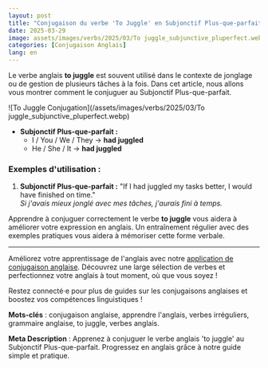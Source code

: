 ```yaml
---
layout: post 
title: "Conjugaison du verbe 'To Juggle' en Subjonctif Plus-que-parfait pour les Débutants"
date: 2025-03-29
image: assets/images/verbs/2025/03/To juggle_subjunctive_pluperfect.webp
categories: [Conjugaison Anglais]
lang: en
---
```


Le verbe anglais **to juggle** est souvent utilisé dans le contexte de jonglage ou de gestion de plusieurs tâches à la fois. Dans cet article, nous allons vous montrer comment le conjuguer au Subjonctif Plus-que-parfait.

![To Juggle Conjugation](/assets/images/verbs/2025/03/To juggle_subjunctive_pluperfect.webp)

- **Subjonctif Plus-que-parfait :**
  - I / You / We / They → **had juggled**
  - He / She / It → **had juggled**

### Exemples d'utilisation :

1. **Subjonctif Plus-que-parfait :** "If I had juggled my tasks better, I would have finished on time."  
   _Si j'avais mieux jonglé avec mes tâches, j'aurais fini à temps._

Apprendre à conjuguer correctement le verbe **to juggle** vous aidera à améliorer votre expression en anglais. Un entraînement régulier avec des exemples pratiques vous aidera à mémoriser cette forme verbale.

---

Améliorez votre apprentissage de l'anglais avec notre [application de conjugaison anglaise]({{site.appStore.en}}). Découvrez une large sélection de verbes et perfectionnez votre anglais à tout moment, où que vous soyez !

Restez connecté·e pour plus de guides sur les conjugaisons anglaises et boostez vos compétences linguistiques !

**Mots-clés** : conjugaison anglaise, apprendre l'anglais, verbes irréguliers, grammaire anglaise, to juggle, verbes anglais.

**Meta Description** : Apprenez à conjuguer le verbe anglais 'to juggle' au Subjonctif Plus-que-parfait. Progressez en anglais grâce à notre guide simple et pratique.
